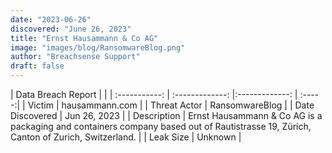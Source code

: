 ```yaml
---
date: "2023-06-26"
discovered: "June 26, 2023"
title: "Ernst Hausammann & Co AG"
image: "images/blog/RansomwareBlog.png"
author: "Breachsense Support"
draft: false
---
```


| Data Breach Report           |              | 
| :-----------: | :-------------:     |:-------------:    | :-----:|
| Victim      | hausammann.com      | 
| Threat Actor      | RansomwareBlog      | 
| Date Discovered      | Jun 26, 2023      | 
| Description      | Ernst Hausammann & Co AG is a packaging and containers company based out of Rautistrasse 19, Zürich, Canton of Zurich, Switzerland.      | 
| Leak Size      | Unknown      | 

